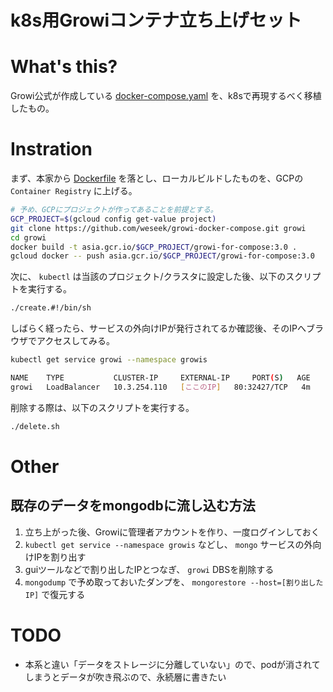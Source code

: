 k8s用Growiコンテナ立ち上げセット
==========================

# What's this?

Growi公式が作成している [docker-compose.yaml](https://github.com/weseek/growi-docker-compose/blob/master/docker-compose.yml) を、k8sで再現するべく移植したもの。

# Instration

まず、本家から [Dockerfile](https://github.com/weseek/growi-docker-compose/blob/master/Dockerfile) を落とし、ローカルビルドしたものを、GCPの `Container Registry` に上げる。

```bash
# 予め、GCPにプロジェクトが作ってあることを前提とする。
GCP_PROJECT=$(gcloud config get-value project)
git clone https://github.com/weseek/growi-docker-compose.git growi
cd growi
docker build -t asia.gcr.io/$GCP_PROJECT/growi-for-compose:3.0 .
gcloud docker -- push asia.gcr.io/$GCP_PROJECT/growi-for-compose:3.0
```

次に、 `kubectl` は当該のプロジェクト/クラスタに設定した後、以下のスクリプトを実行する。

```bash
./create.#!/bin/sh
```

しばらく経ったら、サービスの外向けIPが発行されてるか確認後、そのIPへブラウザでアクセスしてみる。

```bash
kubectl get service growi --namespace growis

NAME    TYPE           CLUSTER-IP     EXTERNAL-IP     PORT(S)   AGE
growi   LoadBalancer   10.3.254.110   [ここのIP]   80:32427/TCP   4m
```

削除する際は、以下のスクリプトを実行する。

```bash
./delete.sh
```

# Other

## 既存のデータをmongodbに流し込む方法

1. 立ち上がった後、Growiに管理者アカウントを作り、一度ログインしておく
0. `kubectl get service --namespace growis` などし、 `mongo` サービスの外向けIPを割り出す
0. guiツールなどで割り出したIPとつなぎ、 `growi` DBSを削除する
0. `mongodump` で予め取っておいたダンプを、 `mongorestore --host=[割り出したIP]` で復元する

# TODO

- 本系と違い「データをストレージに分離していない」ので、podが消されてしまうとデータが吹き飛ぶので、永続層に書きたい
